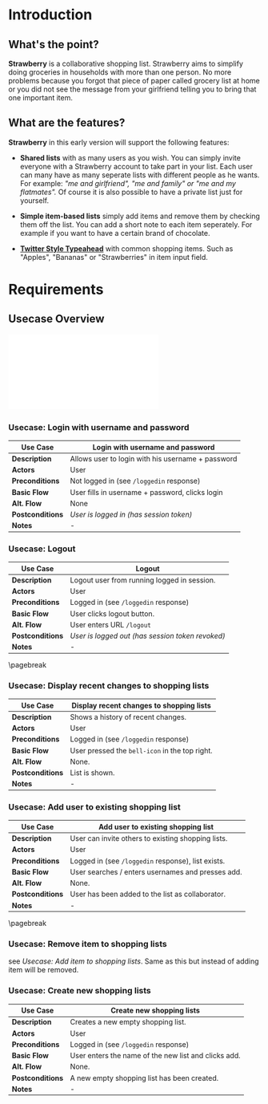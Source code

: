 
# Introduction

## What's the point?

**Strawberry** is a collaborative shopping list. Strawberry aims to simplify doing groceries in households with more than one person. No more problems because you forgot that piece of paper called grocery list at home or you did not see the message from your girlfriend telling you to bring that one important item.

## What are the features?

**Strawberry** in this early version will support the following features:

+ **Shared lists** with as many users as you wish. You can simply invite everyone with a Strawberry account to take part in your list. Each user can many have as many seperate lists with different people as he wants. For example: *"me and girlfriend", "me and family" or "me and my flatmates".* Of course it is also possible to have a private list just for yourself.

+ **Simple item-based lists** simply add items and remove them by checking them off the list. You can add a short note to each item seperately. For example if you want to have a certain brand of chocolate.

+ **[Twitter Style Typeahead](https://twitter.github.io/typeahead.js/)** with common shopping items. Such as "Apples", "Bananas" or "Strawberries" in item input field. 

# Requirements

## Usecase Overview

![Strawberry](figures/Usecases.pdf)

### Usecase: Login with username and password

Use Case				| Login with username and password
--------------------|--------------
**Description** 		| Allows user to login with his username + password
**Actors**	   		| User
**Preconditions**	| Not logged in (see `/loggedin` response)
**Basic Flow**		| User fills in username + password, clicks login
**Alt. Flow**			| None
**Postconditions**	| *User is logged in (has session token)*
**Notes**				| -

### Usecase: Logout

Use Case				| Logout
--------------------|--------------
**Description** 		| Logout user from running logged in session.
**Actors**	   		| User
**Preconditions**	| Logged in (see `/loggedin` response)
**Basic Flow**		| User clicks logout button.
**Alt. Flow**			| User enters URL `/logout`
**Postconditions**	| *User is logged out (has session token revoked)*
**Notes**				| -

\pagebreak

### Usecase: Display recent changes to shopping lists

Use Case				| Display recent changes to shopping lists
--------------------|--------------
**Description** 		| Shows a history of recent changes.
**Actors**	   		| User
**Preconditions**	| Logged in (see `/loggedin` response)
**Basic Flow**		| User pressed the `bell-icon` in the top right. 
**Alt. Flow**			| None.
**Postconditions**	| List is shown.
**Notes**				| -

### Usecase: Add user to existing shopping list

Use Case				| Add user to existing shopping list
--------------------|--------------
**Description** 		| User can invite others to existing shopping lists.
**Actors**	   		| User
**Preconditions**	| Logged in (see `/loggedin` response), list exists.
**Basic Flow**		| User searches / enters usernames and presses add. 
**Alt. Flow**			| None.
**Postconditions**	| User has been added to the list as collaborator.
**Notes**				| -

\pagebreak

### Usecase: Remove item to shopping lists
see *Usecase: Add item to shopping lists*. Same as this but instead of adding item will be removed.

### Usecase: Create new shopping lists

Use Case				| Create new shopping lists 
--------------------|--------------
**Description** 		| Creates a new empty shopping list.
**Actors**	   		| User
**Preconditions**	| Logged in (see `/loggedin` response)
**Basic Flow**		| User enters the name of the new list and clicks add.
**Alt. Flow**			| None.
**Postconditions**	| A new empty shopping list has been created.
**Notes**				| -





 



